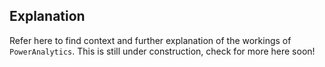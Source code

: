 ## Explanation 

Refer here to find context and further explanation of the workings of `PowerAnalytics`. This is still under construction, check for more here soon!
